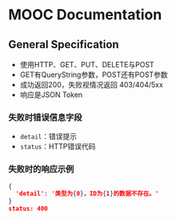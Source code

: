 # MOOC Documentation

## General Specification

- 使用HTTP、GET、PUT、DELETE与POST
- GET有QueryString参数，POST还有POST参数
- 成功返回200，失败视情况返回 403/404/5xx
- 响应是JSON Token

### 失败时错误信息字段

- `detail`：错误提示
- `status`：HTTP错误代码

### 失败时的响应示例

```json
{
  'detail': '类型为{0}，ID为{1}的数据不存在。'
}
status: 400
```


